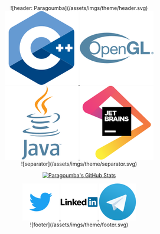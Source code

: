 <div align="center">
  ![header: Paragoumba](/assets/imgs/theme/header.svg)
</div>
  
<div align="center">
  <a href="https://isocpp.org/">
    <img src="/assets/imgs/logos/c++.svg" alt="C++" title="C++">
  </a>
  <a href="https://www.opengl.org/">
    <img src="/assets/imgs/logos/opengl.svg" alt="OpenGL" title="OpenGL">
  </a>
  <a href="https://www.oracle.com/java/">
    <img src="/assets/imgs/logos/java.svg" alt="Java" title="Java">
  </a>
  <a href="https://jetbrains.com">
    <img src="/assets/imgs/logos/jetbrains.svg" alt="JetBrains" title="JetBrains">
  </a>
</div>

<div align="center">
  ![separator](/assets/imgs/theme/separator.svg)
</div>

<div align="center">
  
  [![Paragoumba's GitHub Stats](https://github-readme-stats.vercel.app/api?username=Paragoumba&show_icons=true&count_private=true&include_all_commits=true&bg_color=272727&icon_color=e35a19&title_color=e35a19&text_color=01b4b8)](https://github.com/System-Glitch)
</div>

<div align="center">
    <a href="https://twitter.com/Paragoumba">
        <img src="/assets/imgs/logos/twitter.svg" alt="Twitter" title="Twitter">
    </a>
    <a href="https://www.linkedin.com/in/robin-viollet/">
        <img src="/assets/imgs/logos/linkedin.svg" alt="LinkedIn" title="LinkedIn">
    </a>
    <a href="https://t.me/Paragoumba">
        <img src="/assets/imgs/logos/telegram.svg" alt="Telegram" title="Telegram">
    </a>
</div>


<div align="center">
  ![footer](/assets/imgs/theme/footer.svg)
</div>

<!--
**Paragoumba/Paragoumba** is a ✨ _special_ ✨ repository because its `README.md` (this file) appears on your GitHub profile.

Here are some ideas to get you started:

- 🔭 I’m currently working on ...
- 🌱 I’m currently learning ...
- 👯 I’m looking to collaborate on ...
- 🤔 I’m looking for help with ...
- 💬 Ask me about ...
- 📫 How to reach me: ...
- 😄 Pronouns: ...
- ⚡ Fun fact: ...
-->
